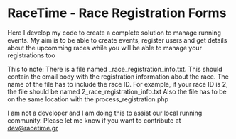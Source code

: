 # RaceTime - Race Registration Forms 

Here I develop my code to create a complete solution to manage running events.
My aim is to be able to create events, register users and get details about the upcomming races while you will be able to manage your registrations too

This to note:
There is a file named _race_registration_info.txt. This should contain the email body with the registration information about the race.
The name of the file has to include the race ID. For example, if your race ID is 2, the file should be named 2_race_registration_info.txt
Also the file has to be on the same location with the process_registration.php

I am not a developer and I am doing this to assist our local running community.
Please let me know if you want to contribute at dev@racetime.gr
